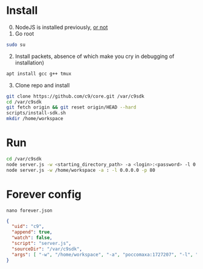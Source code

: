 # Install
0. NodeJS is installed previously, [or not](./nodejs%20global%20installation.md)
1. Go root
```bash
sudo su
```
2. Install packets, absence of which make you cry in debugging of installation) 
```bash
apt install gcc g++ tmux
```
3. Clone repo and install
```bash
git clone https://github.com/c9/core.git /var/c9sdk
cd /var/c9sdk
git fetch origin && git reset origin/HEAD --hard
scripts/install-sdk.sh
mkdir /home/workspace
```

# Run

```bash
cd /var/c9sdk
node server.js -w <starting_directory_path> -a <login>:<password> -l 0.0.0.0 -p 5050
node server.js -w /home/workspace -a : -l 0.0.0.0 -p 80
```

# Forever config

```nano forever.json```

```json
{
  "uid": "c9",
  "append": true,
  "watch": false,
  "script": "server.js",
  "sourceDir": "/var/c9sdk",
  "args": [ "-w", "/home/workspace", "-a", "poccomaxa:1727207", "-l", "0.0.0.0", "-p", "80" ]
}
```
